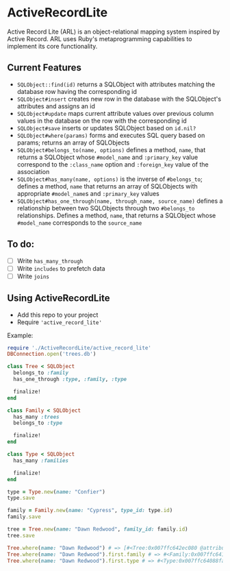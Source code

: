 # ActiveRecordLite
Active Record Lite (ARL) is an object-relational mapping system inspired by
Active Record. ARL uses Ruby's metaprogramming capabilities to implement its
core functionality.

## Current Features
- `SQLObject::find(id)` returns a SQLObject with attributes matching the database row having the corresponding id
- `SQLObject#insert` creates new row in the database with the SQLObject's attributes and assigns an id
- `SQLObject#update` maps current attribute values over previous column values in the database on the row with the corresponding id
- `SQLObject#save` inserts or updates SQLObject based on `id.nil?`
- `SQLObject#where(params)` forms and executes SQL query based on params; returns an array of SQLObjects
- `SQLObject#belongs_to(name, options)` defines a method, `name`, that returns a SQLObject whose `#model_name` and `:primary_key` value correspond to the `:class_name` option and `:foreign_key` value of the association
- `SQLObject#has_many(name, options)` is the inverse of `#belongs_to`; defines a method, `name` that returns an array of SQLObjects with appropriate `#model_name`s and `:primary_key` values
- `SQLObject#has_one_through(name, through_name, source_name)` defines a relationship between two SQLObjects through two `#belongs_to` relationships. Defines a method, `name`, that returns a SQLObject whose `#model_name` corresponds to the `source_name`

## To do:
- [ ] Write `has_many_through`
- [ ] Write `includes` to prefetch data
- [ ] Write `joins`

## Using ActiveRecordLite
- Add this repo to your project
- Require `'active_record_lite'`

Example:

```ruby
require './ActiveRecordLite/active_record_lite'
DBConnection.open('trees.db')

class Tree < SQLObject
  belongs_to :family
  has_one_through :type, :family, :type

  finalize!
end

class Family < SQLObject
  has_many :trees
  belongs_to :type

  finalize!
end

class Type < SQLObject
  has_many :families

  finalize!
end

type = Type.new(name: "Confier")
type.save

family = Family.new(name: "Cypress", type_id: type.id)
family.save

tree = Tree.new(name: "Dawn Redwood", family_id: family.id)
tree.save

Tree.where(name: "Dawn Redwood") # => [#<Tree:0x007ffc642ec080 @attributes={:id=>1, :name=>"Dawn Redwood", :family_id=>1}>]
Tree.where(name: "Dawn Redwood").first.family # => #<Family:0x007ffc641ff140 @attributes={:id=>1, :name=>"Cypress", :type_id=>1}>
Tree.where(name: "Dawn Redwood").first.type # => #<Type:0x007ffc64088fa0 @attributes={:id=>1, :name=>"Confier"}>
```
